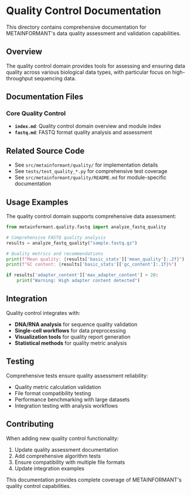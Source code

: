 # Quality Control Documentation

This directory contains comprehensive documentation for METAINFORMANT's data quality assessment and validation capabilities.

## Overview

The quality control domain provides tools for assessing and ensuring data quality across various biological data types, with particular focus on high-throughput sequencing data.

## Documentation Files

### Core Quality Control
- **`index.md`**: Quality control domain overview and module index
- **`fastq.md`**: FASTQ format quality analysis and assessment

## Related Source Code

- See `src/metainformant/quality/` for implementation details
- See `tests/test_quality_*.py` for comprehensive test coverage
- See `src/metainformant/quality/README.md` for module-specific documentation

## Usage Examples

The quality control domain supports comprehensive data assessment:

```python
from metainformant.quality.fastq import analyze_fastq_quality

# Comprehensive FASTQ quality analysis
results = analyze_fastq_quality("sample.fastq.gz")

# Quality metrics and recommendations
print(f"Mean quality: {results['basic_stats']['mean_quality']:.2f}")
print(f"GC content: {results['basic_stats']['gc_content']:.1f}%")

if results['adapter_content']['max_adapter_content'] > 20:
    print("Warning: High adapter content detected")
```

## Integration

Quality control integrates with:
- **DNA/RNA analysis** for sequence quality validation
- **Single-cell workflows** for data preprocessing
- **Visualization tools** for quality report generation
- **Statistical methods** for quality metric analysis

## Testing

Comprehensive tests ensure quality assessment reliability:
- Quality metric calculation validation
- File format compatibility testing
- Performance benchmarking with large datasets
- Integration testing with analysis workflows

## Contributing

When adding new quality control functionality:
1. Update quality assessment documentation
2. Add comprehensive algorithm tests
3. Ensure compatibility with multiple file formats
4. Update integration examples

This documentation provides complete coverage of METAINFORMANT's quality control capabilities.

